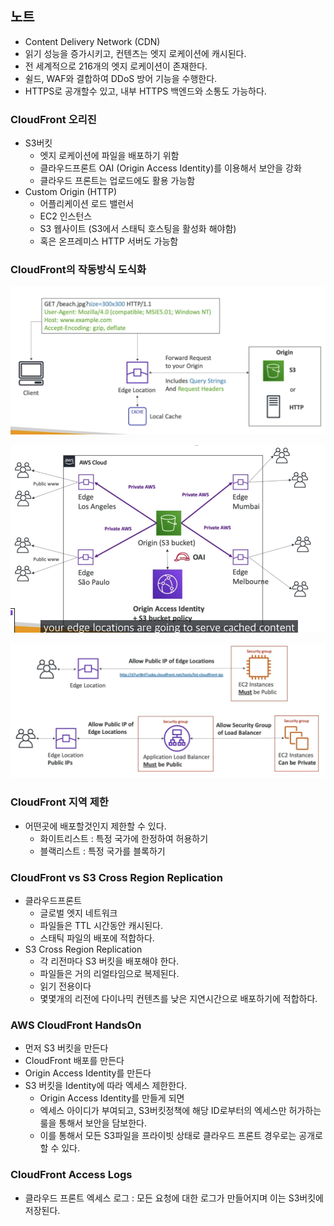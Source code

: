 ## 노트

- Content Delivery Network (CDN)
- 읽기 성능을 증가시키고, 컨텐츠는 엣지 로케이션에 캐시된다.
- 전 세계적으로 216개의 엣지 로케이션이 존재한다.
- 쉴드, WAF와 결합하여 DDoS 방어 기능을 수행한다.
- HTTPS로 공개할수 있고, 내부 HTTPS 백엔드와 소통도 가능하다.

### CloudFront 오리진

- S3버킷
  - 엣지 로케이션에 파일을 배포하기 위함
  - 클라우드프론트 OAI (Origin Access Identity)를 이용해서 보안을 강화
  - 클라우드 프론트는 업로드에도 활용 가능함
- Custom Origin (HTTP)
  - 어플리케이션 로드 밸런서
  - EC2 인스턴스
  - S3 웹사이트 (S3에서 스태틱 호스팅을 활성화 해야함)
  - 혹은 온프레미스 HTTP 서버도 가능함

### CloudFront의 작동방식 도식화

![images/cloudfront/1.png](images/cloudfront/1.png)

![images/cloudfront/2.png](images/cloudfront/2.png)

![images/cloudfront/3.png](images/cloudfront/3.png)

### CloudFront 지역 제한

- 어떤곳에 배포할것인지 제한할 수 있다.
  - 화이트리스트 : 특정 국가에 한정하여 허용하기
  - 블랙리스트 : 특정 국가를 블록하기

### CloudFront vs S3 Cross Region Replication

- 클라우드프론트
  - 글로벌 엣지 네트워크
  - 파일들은 TTL 시간동안 캐시된다.
  - 스태틱 파일의 배포에 적합하다.
- S3 Cross Region Replication
  - 각 리전마다 S3 버킷을 배포해야 한다.
  - 파일들은 거의 리얼타임으로 복제된다.
  - 읽기 전용이다
  - 몇몇개의 리전에 다이나믹 컨텐츠를 낮은 지연시간으로 배포하기에 적합하다.

### AWS CloudFront HandsOn

- 먼저 S3 버킷을 만든다
- CloudFront 배포를 만든다
- Origin Access Identity를 만든다
- S3 버킷을 Identity에 따라 엑세스 제한한다.
  - Origin Access Identity를 만들게 되면
  - 엑세스 아이디가 부여되고, S3버킷정책에 해당 ID로부터의 엑세스만 허가하는 룰을 통해서 보안을 담보한다.
  - 이를 통해서 모든 S3파일을 프라이빗 상태로 클라우드 프론트 경우로는 공개로 할 수 있다.

### CloudFront Access Logs

- 클라우드 프론트 엑세스 로그 : 모든 요청에 대한 로그가 만들어지며 이는 S3버킷에 저장된다.
